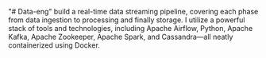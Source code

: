 "# Data-eng" 
build a real-time data streaming pipeline, covering each phase from data ingestion to processing and finally storage. I utilize a powerful stack of tools and technologies, including Apache Airflow, Python, Apache Kafka, Apache Zookeeper, Apache Spark, and Cassandra—all neatly containerized using Docker.
